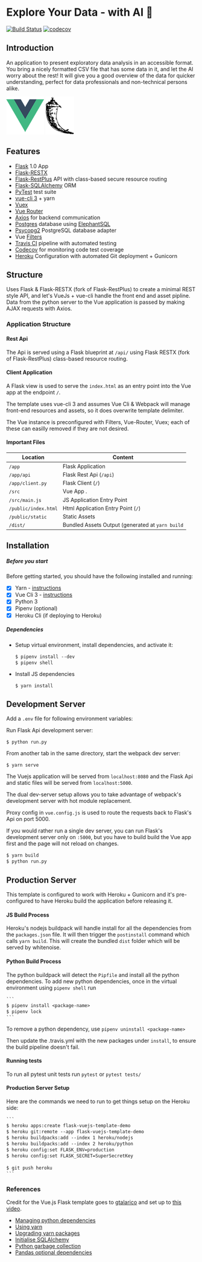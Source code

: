# Explore Your Data - with AI 🦾
[![Build Status](https://travis-ci.com/LRS4/explore-your-data.svg?branch=master)](https://travis-ci.com/LRS4/explore-your-data.svg?branch=master)   [![codecov](https://codecov.io/gh/LRS4/explore-your-data/branch/master/graph/badge.svg)](https://codecov.io/gh/LRS4/explore-your-data)


## Introduction
An application to present exploratory data analysis in an accessible format. You bring a nicely formatted CSV file that has some data in it, and let the AI worry about the rest! It will give you a good overview of the data for quicker understanding, perfect for data professionals and non-technical persons alike.

![Vue Logo](/docs/vue-logo.png "Vue Logo") ![Flask Logo](/docs/flask-logo.png "Flask Logo")

## Features
* [Flask](https://flask.palletsprojects.com/en/1.1.x/quickstart/) 1.0 App
* [Flask-RESTX](https://flask-restx.readthedocs.io/en/latest/index.html)
* [Flask-RestPlus](http://flask-restplus.readthedocs.io) API with class-based secure resource routing
* [Flask-SQLAlchemy](https://flask-sqlalchemy.palletsprojects.com/en/2.x/) ORM
* [PyTest](http://pytest.org) test suite
* [vue-cli 3](https://github.com/vuejs/vue-cli/blob/dev/docs/README.md) + yarn
* [Vuex](https://vuex.vuejs.org/)
* [Vue Router](https://router.vuejs.org/)
* [Axios](https://github.com/axios/axios/) for backend communication
* [Postgres](https://www.postgresql.org/) database using [ElephantSQL](https://www.elephantsql.com/)
* [Psycopg2](https://pypi.org/project/psycopg2/) PostgreSQL database adapter
* Vue [Filters](https://vuejs.org/v2/guide/filters.html)
* [Travis CI](https://travis-ci.com/github/LRS4/explore-your-data) pipeline with automated testing
* [Codecov](https://codecov.io/gh/LRS4/explore-your-data) for monitoring code test coverage
* [Heroku](https://www.heroku.com/) Configuration with automated Git deployment + Gunicorn

## Structure

Uses Flask & Flask-RESTX (fork of Flask-RestPlus) to create a minimal REST style API,
and let's VueJs + vue-cli handle the front end and asset pipline.
Data from the python server to the Vue application is passed by making AJAX requests with Axios.

### Application Structure

#### Rest Api

The Api is served using a Flask blueprint at `/api/` using Flask RESTX (fork of Flask-RestPlus) class-based
resource routing.

#### Client Application

A Flask view is used to serve the `index.html` as an entry point into the Vue app at the endpoint `/`.

The template uses vue-cli 3 and assumes Vue Cli & Webpack will manage front-end resources and assets, so it does overwrite template delimiter.

The Vue instance is preconfigured with Filters, Vue-Router, Vuex; each of these can easilly removed if they are not desired.

#### Important Files

| Location             |  Content                                   |
|----------------------|--------------------------------------------|
| `/app`               | Flask Application                          |
| `/app/api`           | Flask Rest Api (`/api`)                    |
| `/app/client.py`     | Flask Client (`/`)                         |
| `/src`               | Vue App .                                  |
| `/src/main.js`       | JS Application Entry Point                 |
| `/public/index.html` | Html Application Entry Point (`/`)         |
| `/public/static`     | Static Assets                              |
| `/dist/`             | Bundled Assets Output (generated at `yarn build` |


## Installation

##### Before you start

Before getting started, you should have the following installed and running:

- [X] Yarn - [instructions](https://yarnpkg.com/en/docs/install#mac-stable)
- [X] Vue Cli 3 - [instructions](https://cli.vuejs.org/guide/installation.html)
- [X] Python 3
- [X] Pipenv (optional)
- [X] Heroku Cli (if deploying to Heroku)

##### Dependencies

* Setup virtual environment, install dependencies, and activate it:

	```
	$ pipenv install --dev
	$ pipenv shell
	```

* Install JS dependencies

	```
	$ yarn install
	```


## Development Server

Add a `.env` file for following environment variables:


Run Flask Api development server:

```
$ python run.py
```

From another tab in the same directory, start the webpack dev server:

```
$ yarn serve
```

The Vuejs application will be served from `localhost:8080` and the Flask Api
and static files will be served from `localhost:5000`.

The dual dev-server setup allows you to take advantage of
webpack's development server with hot module replacement.

Proxy config in `vue.config.js` is used to route the requests
back to Flask's Api on port 5000.

If you would rather run a single dev server, you can run Flask's
development server only on `:5000`, but you have to build build the Vue app first
and the page will not reload on changes.

```
$ yarn build
$ python run.py
```


## Production Server

This template is configured to work with Heroku + Gunicorn and it's pre-configured
to have Heroku build the application before releasing it.

#### JS Build Process

Heroku's nodejs buildpack will handle install for all the dependencies from the `packages.json` file.
It will then trigger the `postinstall` command which calls `yarn build`.
This will create the bundled `dist` folder which will be served by whitenoise.

#### Python Build Process

The python buildpack will detect the `Pipfile` and install all the python dependencies.
To add new python dependencies, once in the virtual environment using `pipenv shell` run

	```
	$ pipenv install <package-name>
	$ pipenv lock
	```
To remove a python dependency, use `pipenv uninstall <package-name>`

Then update the .travis.yml with the new packages under `install`, to ensure the build pipeline doesn't fail.

#### Running tests

To run all pytest unit tests run `pytest` or `pytest tests/`

#### Production Server Setup

Here are the commands we need to run to get things setup on the Heroku side:

	```
	$ heroku apps:create flask-vuejs-template-demo
	$ heroku git:remote --app flask-vuejs-template-demo
	$ heroku buildpacks:add --index 1 heroku/nodejs
	$ heroku buildpacks:add --index 2 heroku/python
	$ heroku config:set FLASK_ENV=production
	$ heroku config:set FLASK_SECRET=SuperSecretKey

	$ git push heroku
	```

### References
Credit for the Vue.js Flask template goes to [gtalarico](https://github.com/gtalarico/flask-vuejs-template) and set up to [this video](https://www.youtube.com/watch?v=VZv8UybZHNA).

* [Managing python dependencies](https://thoughtbot.com/blog/how-to-manage-your-python-projects-with-pipenv)
* [Using yarn](https://stackoverflow.com/questions/47238241/heroku-build-failing-due-to-yarn-and-npm-lockfile-conflict)
* [Upgrading yarn packages](https://classic.yarnpkg.com/en/docs/cli/upgrade/)
* [Initialise SQLAlchemy](https://stackoverflow.com/questions/45228328/sqlalchemy-nameerror-name-db-is-not-defined)
* [Python garbage collection](https://stackify.com/python-garbage-collection/#:~:text=The%20Python%20garbage%20collector%20has,a%20threshold%20number%20of%20objects)
* [Pandas optional dependencies](https://pandas.pydata.org/pandas-docs/stable/getting_started/install.html#optional-dependencies)